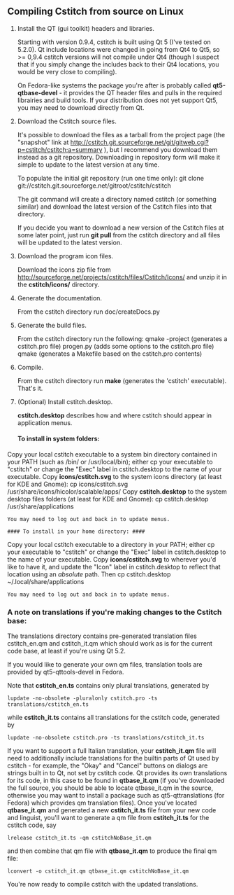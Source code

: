 ## Compiling Cstitch from source on Linux ##

1.  Install the QT (gui toolkit) headers and libraries.

    Starting with version 0.9.4, cstitch is built using Qt 5 (I've tested on
5.2.0).  Qt include locations were changed in going from Qt4 to Qt5, so >= 0,9.4
cstitch versions will not compile under Qt4 (though I suspect that if
you simply change the includes back to their Qt4 locations, you would
be very close to compiling).

    On Fedora-like systems the package you're after is probably called
**qt5-qtbase-devel** - it provides the QT header files and pulls in the
required librairies and build tools.  If your distribution does not
yet support Qt5, you may need to download directly from Qt.
     
2.  Download the Cstitch source files.

    It's possible to download the files as a tarball from the project
page (the "snapshot" link at
http://cstitch.git.sourceforge.net/git/gitweb.cgi?p=cstitch/cstitch;a=summary ),
but I recommend you download them instead as a git repository.
Downloading in repository form will make it simple to update to the
latest version at any time.

    To populate the initial git repository (run one time only):
        git clone git://cstitch.git.sourceforge.net/gitroot/cstitch/cstitch

    The git command will create a directory named cstitch (or something
similar) and download the latest version of the Cstitch files into that
directory.

    If you decide you want to download a new version of the Cstitch files
at some later point, just run **git pull** from the cstitch directory
and all files will be updated to the latest version.

3.  Download the program icon files.

    Download the icons zip file from
http://sourceforge.net/projects/cstitch/files/Cstitch/Icons/
and unzip it in the **cstitch/icons/** directory.

4.  Generate the documentation.

    From the cstitch directory run
        doc/createDocs.py

5.  Generate the build files.

    From the cstitch directory run the following:
        qmake -project (generates a cstitch.pro file)
        progen.py (adds some options to the cstitch.pro file)
        qmake (generates a Makefile based on the cstitch.pro contents)

6.  Compile.

    From the cstitch directory run **make** (generates the 'cstitch'
executable).  That's it.

7.  (Optional) Install cstitch.desktop.

    **cstitch.desktop** describes how and where cstitch should appear in
application menus.

    #### To install in system folders: ####
Copy your local cstitch executable to a system bin directory contained in your
PATH (such as /bin/ or /usr/local/bin); either cp your executable to "cstitch"
or change the "Exec" label in cstitch.desktop to the name of your executable.
Copy **icons/cstitch.svg** to the system icons directory (at least for KDE and
Gnome):
        cp icons/cstitch.svg /usr/share/icons/hicolor/scalable/apps/
Copy **cstitch.desktop** to the system desktop files folders (at least for KDE
and Gnome):
        cp cstitch.desktop /usr/share/applications

    You may need to log out and back in to update menus.

    #### To install in your home directory: ####
Copy your local cstitch executable to a directory in your PATH; either cp your
executable to "cstitch" or change the "Exec" label in cstitch.desktop to the
name of your executable.
Copy **icons/cstitch.svg** to wherever you'd like to have it, and update the
"Icon" label in cstitch.desktop to reflect that location using an *absolute*
path.  Then
        cp cstitch.desktop ~/.local/share/applications

    You may need to log out and back in to update menus.


### A note on translations if you're making changes to the Cstitch base: ###
The translations directory contains pre-generated translation files
cstitch_en.qm and cstitch_it.qm which should work as is for the current code
base, at least if you're using Qt 5.2.

If you would like to generate your own qm files, translation tools are provided
by qt5-qttools-devel in Fedora.

Note that **cstitch_en.ts** contains only plural translations, generated by

    lupdate -no-obsolete -pluralonly cstitch.pro -ts translations/cstitch_en.ts

while **cstitch_it.ts** contains all translations for the cstitch code,
generated by

    lupdate -no-obsolete cstitch.pro -ts translations/cstitch_it.ts

If you want to support a full Italian translation, your **cstitch_it.qm** file
will need to additionally include translations for the builtin parts of Qt used
by cstitch - for example, the "Okay" and "Cancel" buttons on dialogs are strings
built in to Qt, not set by cstitch code.  Qt provides its own translations for
its code, in this case to be found in **qtbase_it.qm** (if you've downloaded the
full source, you should be able to locate qtbase_it.qm in the source, otherwise
you may want to install a package such as qt5-qttranslations (for Fedora) which
provides qm translation files).  Once you've located **qtbase_it.qm** and
generated a new **cstitch_it.ts** file from your new code and linguist, you'll
want to generate a qm file from **cstitch_it.ts** for the cstitch code, say

    lrelease cstitch_it.ts -qm cstitchNoBase_it.qm

and then combine that qm file with **qtbase_it.qm** to produce the final qm
file:

    lconvert -o cstitch_it.qm qtbase_it.qm cstitchNoBase_it.qm

You're now ready to compile cstitch with the updated translations.
